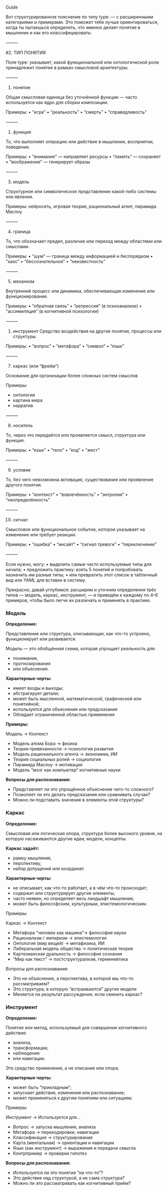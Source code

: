 Guide




Вот структурированное пояснение по типу type: — с расширенными категориями и примерами. Это поможет тебе лучше ориентироваться, когда ты пытаешься определить, что именно делает понятие в мышлении и как его классифицировать:

⸻

#2. ТИП ПОНЯТИЯ

Поле type: указывает, какой функциональной или онтологической роли принадлежит понятие в рамках смысловой архитектуры.

⸻

1. понятие

Общая смысловая единица без уточнённой функции — часто используется как ядро для сборки композиции.


Примеры:
	•	“игра”
	•	“реальность”
	•	“смерть”
	•	“справедливость”

⸻

1. функция

То, что выполняет операцию или действие в мышлении, восприятии, поведении.

Примеры:
	•	“внимание” — направляет ресурсы
	•	“память” — сохраняет
	•	“воображение” — генерирует образы

⸻

3. модель

Структурное или символическое представление какой-либо системы или явления.

Примеры: нейросеть, игровая теория, рациональный агент, пирамида Маслоу

⸻

4. граница

То, что обозначает предел, различие или переход между областями или смыслами.

Примеры:
	•	“шум” — граница между информацией и беспорядком
	•	“хаос”
	•	“бессознательное”
	•	“неизвестность”

⸻

5. механизм

Внутренний процесс или динамика, обеспечивающая изменение или функционирование.


Примеры:
	•	“обратная связь”
	•	“репрессия” (в психоанализе)
	•	“ассимиляция” (в когнитивной психологии)

⸻

1. инструмент
Средство воздействия на другие понятия, процессы или структуры.

Примеры:
	•	“вопрос”
	•	“метафора”
	•	“символ”
	•	“язык”

⸻

7. каркас (или “фрейм”)

Основание для организации более сложных систем смыслов

Примеры:
- онтология
- картина мира
- нарратив

⸻

8. носитель

То, через что передаётся или проявляется смысл, структура или функция.

Примеры:
	•	“язык”
	•	“тело”
	•	“код”
	•	“жест”

⸻

9. условие

То, без чего невозможна активация, существование или проявление другого понятия.

Примеры:
	•	“контекст”
	•	“вовлечённость”
	•	“энтропия”
	•	“неопределённость”

⸻

10. сигнал

Смысловое или функциональное событие, которое указывает на изменение или требует реакции.

Примеры:
	•	“ошибка”
	•	“инсайт”
	•	“сигнал тревоги”
	•	“переключение”

⸻

Если нужно, могу:
	•	выделить самые часто используемые типы для начала;
	•	предложить практику: взять 5 понятий и попробовать назначить им разные типы;
	•	или превратить этот список в табличный вид или YAML для вставки в систему.


Прекрасно, давай углубимся: расширим и уточним определения трёх типов — модель, каркас, инструмент, — и приведём к каждому по 4–6 примеров, чтобы было легче их различать и применять в практике.

### Модель

**Определение:**

Представление или структура, описывающая, как что-то устроено, функционирует или развивается. 

Модель — это обобщённая схема, которая упрощает реальность для:
- понимания, 
- прогнозирования 
- или объяснения.

**Характерные черты:**

- имеет входы и выходы;
- абстрагирует детали;
- может быть мысленной, математической, графической или понятийной;
- используется для объяснения или предсказания
- Обладает ограниченной областью применения 

**Примеры:**

Модель -> Контекст

- Модель атома Бора -> физика
- Теория привязанности -> психология развития
- Модель рационального агента	-> экономика, ИИ
- Теория социальных ролей -> социология
- Пирамида Маслоу -> мотивация
- Модель “мозг как компьютер”	когнитивные науки

**Вопросы для распознавания:**

- Представляет ли это упрощённое объяснение чего-то сложного?
- Позволяет ли это делать предсказания или сравнивать случаи?
- Можно ли подставить значения в элементы этой структуры?





### Каркас

**Определение:**

Смысловая или логическая опора, структура более высокого уровня, на которую насаживаются другие идеи, модели, концепты. 

**Каркас задаёт:**
- рамку мышления, 
- перспективу, 
- набор допущений или координат.

**Характерные черты:**
- не описывает, как что-то работает, а в чём что-то происходит;
- содержит или структурирует другие элементы;
- часто неявен, но определяет весь ландшафт мышления;
- может быть философским, культурным, эпистемологическим.

Примеры:

Каркас -> Контекст

- Метафора “человек как машина”-> философия науки
- Рационализм / эмпиризм -> эпистемология
- Онтология (мир вещей)	-> метафизика, ИИ
- Либеральная модель общества -> политическая теория
- Картезианская дуальность ->	философия сознания
- “Мир как текст” -> постструктурализм, герменевтика

Вопросы для распознавания:

- Это не объяснение, а перспектива, в которой мы что-то рассматриваем?
- Это структура, в которую “встраиваются” другие модели
- Меняется ли результат рассуждения, если сменить каркас?



### Инструмент

**Определение:**

Понятие или метод, используемый для совершения когнитивного действия: 
- анализа, 
- трансформации, 
- наблюдения 
- или навигации. 

Это средство применения, а не описание или опора.

**Характерные черты:**
- может быть “прикладным”;
- запускает действия, изменения или распознавание;
- может применяться к другим понятиям или ситуациям.

Примеры:

Инструмент -> Используется для…

- Вопрос -> запуска мышления, анализа
- Метафора	 -> перекодировки, навигации
- Классификация -> структурирования
- Карта (ментальная)	-> ориентации и навигации
- Язык (как инструмент) -> выражения и передачи смысла
- Контрпример ->	проверки гипотез

**Вопросы для распознавания:**

- Используется ли это понятие “на что-то”?
- Это действие над структурой, а не сама структура?
- Можно ли это рассматривать как когнитивный приём?
